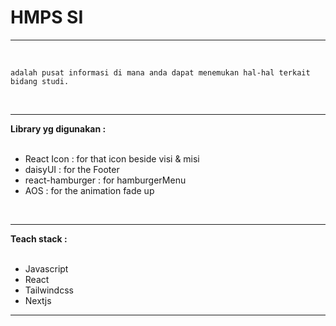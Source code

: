 
# **HMPS SI**
<hr>
<br>

    adalah pusat informasi di mana anda dapat menemukan hal-hal terkait bidang studi.

<br>

<hr>

**Library yg digunakan :**
<br>
<br>
-   React Icon : for that icon beside visi & misi
-   daisyUI : for the Footer
-   react-hamburger : for hamburgerMenu
-   AOS : for the animation fade up

<br>
<hr>

**Teach stack :**
<br>
<br>
-   Javascript
-   React
-   Tailwindcss
-   Nextjs
<hr>